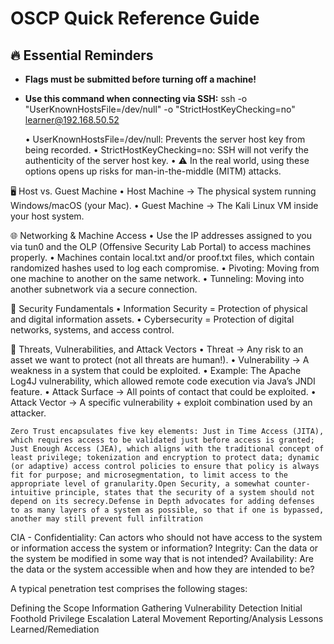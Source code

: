 # OSCP Quick Reference Guide

## 🔥 Essential Reminders
- **Flags must be submitted before turning off a machine!**
- **Use this command when connecting via SSH:**
  ssh -o "UserKnownHostsFile=/dev/null" -o "StrictHostKeyChecking=no" learner@192.168.50.52

	•	UserKnownHostsFile=/dev/null: Prevents the server host key from being recorded.
	•	StrictHostKeyChecking=no: SSH will not verify the authenticity of the server host key.
	•	⚠️ In the real world, using these options opens up risks for man-in-the-middle (MITM) attacks.

🖥️ Host vs. Guest Machine
	•	Host Machine → The physical system running Windows/macOS (your Mac).
	•	Guest Machine → The Kali Linux VM inside your host system.

🌐 Networking & Machine Access
	•	Use the IP addresses assigned to you via tun0 and the OLP (Offensive Security Lab Portal) to access machines properly.
	•	Machines contain local.txt and/or proof.txt files, which contain randomized hashes used to log each compromise.
	•	Pivoting: Moving from one machine to another on the same network.
	•	Tunneling: Moving into another subnetwork via a secure connection.

🔐 Security Fundamentals
	•	Information Security = Protection of physical and digital information assets.
	•	Cybersecurity = Protection of digital networks, systems, and access control.

🚨 Threats, Vulnerabilities, and Attack Vectors
	•	Threat → Any risk to an asset we want to protect (not all threats are human!).
	•	Vulnerability → A weakness in a system that could be exploited.
	•	Example: The Apache Log4J vulnerability, which allowed remote code execution via Java’s JNDI feature.
	•	Attack Surface → All points of contact that could be exploited.
	•	Attack Vector → A specific vulnerability + exploit combination used by an attacker.

    Zero Trust encapsulates five key elements: Just in Time Access (JITA), which requires access to be validated just before access is granted; Just Enough Access (JEA), which aligns with the traditional concept of least privilege; tokenization and encryption to protect data; dynamic (or adaptive) access control policies to ensure that policy is always fit for purpose; and microsegmentation, to limit access to the appropriate level of granularity.Open Security, a somewhat counter-intuitive principle, states that the security of a system should not depend on its secrecy.Defense in Depth advocates for adding defenses to as many layers of a system as possible, so that if one is bypassed, another may still prevent full infiltration

CIA -
Confidentiality: Can actors who should not have access to the system or information access the system or information?
Integrity: Can the data or the system be modified in some way that is not intended?
Availability: Are the data or the system accessible when and how they are intended to be?

A typical penetration test comprises the following stages:

Defining the Scope
Information Gathering
Vulnerability Detection
Initial Foothold
Privilege Escalation
Lateral Movement
Reporting/Analysis
Lessons Learned/Remediation
